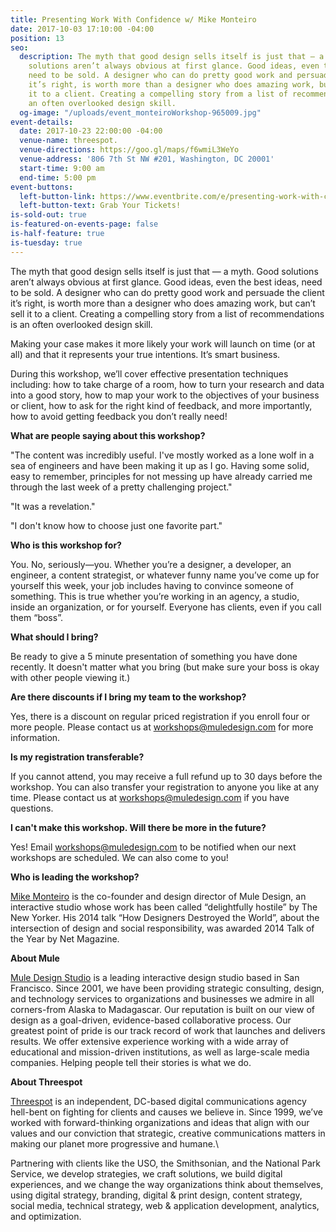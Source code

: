 ```yaml
---
title: Presenting Work With Confidence w/ Mike Monteiro
date: 2017-10-03 17:10:00 -04:00
position: 13
seo:
  description: The myth that good design sells itself is just that — a myth. Good
    solutions aren’t always obvious at first glance. Good ideas, even the best ideas,
    need to be sold. A designer who can do pretty good work and persuade the client
    it’s right, is worth more than a designer who does amazing work, but can’t sell
    it to a client. Creating a compelling story from a list of recommendations is
    an often overlooked design skill.
  og-image: "/uploads/event_monteiroWorkshop-965009.jpg"
event-details:
  date: 2017-10-23 22:00:00 -04:00
  venue-name: threespot.
  venue-directions: https://goo.gl/maps/f6wmiL3WeYo
  venue-address: '806 7th St NW #201, Washington, DC 20001'
  start-time: 9:00 am
  end-time: 5:00 pm
event-buttons:
  left-button-link: https://www.eventbrite.com/e/presenting-work-with-confidence-with-mike-monteiro-tickets-38416236999
  left-button-text: Grab Your Tickets!
is-sold-out: true
is-featured-on-events-page: false
is-half-feature: true
is-tuesday: true
---
```


The myth that good design sells itself is just that — a myth. Good solutions aren’t always obvious at first glance. Good ideas, even the best ideas, need to be sold. A designer who can do pretty good work and persuade the client it’s right, is worth more than a designer who does amazing work, but can’t sell it to a client. Creating a compelling story from a list of recommendations is an often overlooked design skill.

Making your case makes it more likely your work will launch on time (or at all) and that it represents your true intentions. It’s smart business.

During this workshop, we’ll cover effective presentation techniques including: how to take charge of a room, how to turn your research and data into a good story, how to map your work to the objectives of your business or client, how to ask for the right kind of feedback, and more importantly, how to avoid getting feedback you don’t really need!

**What are people saying about this workshop?**

"The content was incredibly useful. I've mostly worked as a lone wolf in a sea of engineers and have been making it up as I go. Having some solid, easy to remember, principles for not messing up have already carried me through the last week of a pretty challenging project."

"It was a revelation."

"I don't know how to choose just one favorite part."

**Who is this workshop for?**

You. No, seriously—you. Whether you’re a designer, a developer, an engineer, a content strategist, or whatever funny name you’ve come up for yourself this week, your job includes having to convince someone of something. This is true whether you’re working in an agency, a studio, inside an organization, or for yourself. Everyone has clients, even if you call them “boss”.

**What should I bring?**

Be ready to give a 5 minute presentation of something you have done recently. It doesn't matter what you bring (but make sure your boss is okay with other people viewing it.)

**Are there discounts if I bring my team to the workshop?**

Yes, there is a discount on regular priced registration if you enroll four or more people. Please contact us at [workshops@muledesign.com](mailto:workshops@muledesign.com) for more information.

**Is my registration transferable?**

If you cannot attend, you may receive a full refund up to 30 days before the workshop. You can also transfer your registration to anyone you like at any time. Please contact us at [workshops@muledesign.com](mailto:workshops@muledesign.com) if you have questions.

**I can't make this workshop. Will there be more in the future?**

Yes! Email [workshops@muledesign.com](mailto:workshops@muledesign.com) to be notified when our next workshops are scheduled. We can also come to you!

**Who is leading the workshop?**

[Mike Monteiro](http://twitter.com/monteiro) is the co-founder and design director of Mule Design, an interactive studio whose work has been called “delightfully hostile” by The New Yorker. His 2014 talk “How Designers Destroyed the World”, about the intersection of design and social responsibility, was awarded 2014 Talk of the Year by Net Magazine.

**About Mule**

[Mule Design Studio](http://muledesign.com/) is a leading interactive design studio based in San Francisco. Since 2001, we have been providing strategic consulting, design, and technology services to organizations and businesses we admire in all corners-from Alaska to Madagascar. Our reputation is built on our view of design as a goal-driven, evidence-based collaborative process. Our greatest point of pride is our track record of work that launches and delivers results. We offer extensive experience working with a wide array of educational and mission-driven institutions, as well as large-scale media companies. Helping people tell their stories is what we do.

**About Threespot**

[Threespot](http://threespot.com/) is an independent, DC-based digital communications agency hell-bent on fighting for clients and causes we believe in. Since 1999, we’ve worked with forward-thinking organizations and ideas that align with our values and our conviction that strategic, creative communications matters in making our planet more progressive and humane.\

Partnering with clients like the USO, the Smithsonian, and the National Park Service, we develop strategies, we craft solutions, we build digital experiences, and we change the way organizations think about themselves, using digital strategy, branding, digital & print design, content strategy, social media, technical strategy, web & application development, analytics, and optimization.